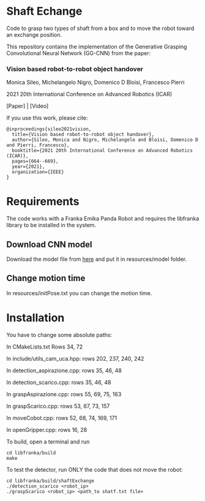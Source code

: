 # Shaft Echange
Code to grasp two types of shaft from a box and to move the robot toward an exchange position. 

This repository contains the implementation of the Generative Grasping Convolutional Neural Network (GG-CNN) from the paper:
### Vision based robot-to-robot object handover
Monica Sileo, Michelangelo Nigro, Domenico D Bloisi, Francesco Pierri

2021 20th International Conference on Advanced Robotics (ICAR)

[Paper] | [Video]

If you use this work, please cite:
```shell
@inproceedings{sileo2021vision,
  title={Vision based robot-to-robot object handover},
  author={Sileo, Monica and Nigro, Michelangelo and Bloisi, Domenico D and Pierri, Francesco},
  booktitle={2021 20th International Conference on Advanced Robotics (ICAR)},
  pages={664--669},
  year={2021},
  organization={IEEE}
}
```

# Requirements
The code works with a Franka Emika Panda Robot and requires the libfranka library to be installed in the system.

## Download CNN model
Download the model file from [here](https://drive.google.com/drive/folders/188HAK26zR-g8eQ3bErxWhYbbTgi29Y0Z?usp=share_link) and put it in resources/model folder.

## Change motion time
In resources/initPose.txt you can change the motion time.

# Installation
You have to change some absolute paths:

In CMakeLists.txt
Rows 34, 72

In include/utils_cam_uca.hpp: rows 202, 237, 240, 242

In detection_aspirazione.cpp: rows 35, 46, 48

In detection_scarico.cpp: rows 35, 46, 48

In graspAspirazione.cpp: rows 55, 69, 75, 163

In graspScarico.cpp: rows 53, 67, 73, 157

In moveCobot.cpp: rows 52, 68, 74, 169, 171

In openGripper.cpp: rows 16, 28


To build, open a terminal and run
```shell
cd libfranka/build
make
```

To test the detector, run ONLY the code that does not move the robot:
```shell
cd libfranka/build/shaftExchange
./detection_scarico <robot_ip>
./graspScarico <robot_ip> <path_to shatf.txt file>
```

